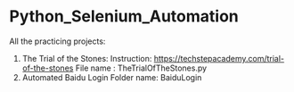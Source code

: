 # Python_Selenium_Automation

All the practicing projects:
  1. The Trial of the Stones:
    Instruction: https://techstepacademy.com/trial-of-the-stones
    File name  : TheTrialOfTheStones.py   
  2. Automated Baidu Login
    Folder name: BaiduLogin
